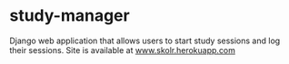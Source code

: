 # study-manager

Django web application that allows users to start study sessions and log their sessions. Site is available at www.skolr.herokuapp.com
